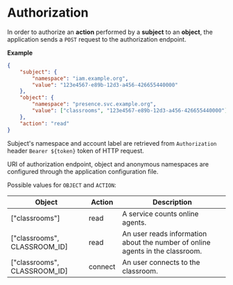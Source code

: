 # Authorization

In order to authorize an **action** performed by a **subject** to an **object**, the application sends a `POST` request to the authorization endpoint.

**Example**

```json
{
    "subject": {
        "namespace": "iam.example.org",
        "value": "123e4567-e89b-12d3-a456-426655440000"
    },
    "object": {
        "namespace": "presence.svc.example.org",
        "value": ["classrooms", "123e4567-e89b-12d3-a456-426655440000"]
    },
    "action": "read"
}
``` 

Subject's namespace and account label are retrieved from `Authorization` header `Bearer ${token}` token of HTTP request.

URI of authorization endpoint, object and anonymous namespaces are configured through the application configuration file.

Possible values for `OBJECT` and `ACTION`:

Object                       | Action  | Description
-----------------------------|---------| -----------
["classrooms"]               | read    | A service counts online agents.
["classrooms", CLASSROOM_ID] | read    | An user reads information about the number of online agents in the classroom.
["classrooms", CLASSROOM_ID] | connect | An user connects to the classroom.
